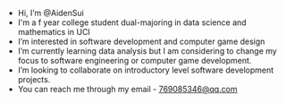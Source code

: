 - Hi, I’m @AidenSui
- I'm a f year college student dual-majoring in data science and mathematics in UCI
- I’m interested in software development and computer game design
- I’m currently learning data analysis but I am considering to change my focus to software engineering or computer game development.
- I’m looking to collaborate on introductory level software development projects.
- You can reach me through my email - 769085346@qq.com

<!---
AidenSui/AidenSui is a ✨ special ✨ repository because its `README.md` (this file) appears on your GitHub profile.
You can click the Preview link to take a look at your changes.
--->
